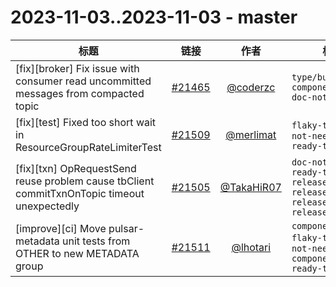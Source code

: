 # 2023-11-03..2023-11-03 - master
| 标题 | 链接 | 作者 | 标签 |
| - | :--: | :--: | - |
| [fix][broker] Fix issue with consumer read uncommitted messages from compacted topic | [#21465](https://github.com/apache/pulsar/pull/21465) | [@coderzc](https://github.com/coderzc) | `type/bug` `component/broker` `doc-not-needed`  | 
| [fix][test] Fixed too short wait in ResourceGroupRateLimiterTest | [#21509](https://github.com/apache/pulsar/pull/21509) | [@merlimat](https://github.com/merlimat) | `flaky-tests` `doc-not-needed` `ready-to-test`  | 
| [fix][txn] OpRequestSend reuse problem cause tbClient commitTxnOnTopic timeout unexpectedly | [#21505](https://github.com/apache/pulsar/pull/21505) | [@TakaHiR07](https://github.com/TakaHiR07) | `doc-not-needed` `ready-to-test` `release/3.0.2` `release/2.10.6` `release/3.1.2` `release/2.11.4`  | 
| [improve][ci] Move pulsar-metadata unit tests from OTHER to new METADATA group | [#21511](https://github.com/apache/pulsar/pull/21511) | [@lhotari](https://github.com/lhotari) | `component/test` `flaky-tests` `doc-not-needed` `component/ci` `ready-to-test`  | 
